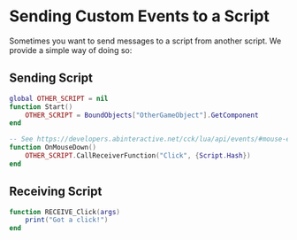 # Sending Custom Events to a Script

Sometimes you want to send messages to a script from another script.  We provide a simple way of doing so:

## Sending Script
```lua
global OTHER_SCRIPT = nil
function Start()
    OTHER_SCRIPT = BoundObjects["OtherGameObject"].GetComponent
end

-- See https://developers.abinteractive.net/cck/lua/api/events/#mouse-events
function OnMouseDown()
    OTHER_SCRIPT.CallReceiverFunction("Click", {Script.Hash})
end
```

## Receiving Script
```lua
function RECEIVE_Click(args)
    print("Got a click!")
end
```
